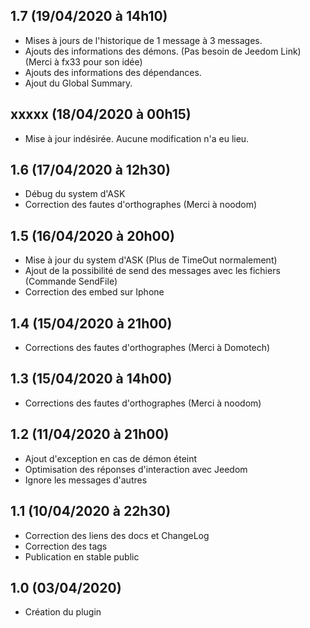 ## 1.7 (19/04/2020 à 14h10)
- Mises à jours de l'historique de 1 message à 3 messages.
- Ajouts des informations des démons. (Pas besoin de Jeedom Link) (Merci à fx33 pour son idée)
- Ajouts des informations des dépendances.
- Ajout du Global Summary.

## xxxxx (18/04/2020 à 00h15)
- Mise à jour indésirée. Aucune modification n'a eu lieu.

## 1.6 (17/04/2020 à 12h30)
- Débug du system d'ASK
- Correction des fautes d'orthographes (Merci à noodom)

## 1.5 (16/04/2020 à 20h00)
- Mise à jour du system d'ASK (Plus de TimeOut normalement)
- Ajout de la possibilité de send des messages avec les fichiers (Commande SendFile)
- Correction des embed sur Iphone

## 1.4 (15/04/2020 à 21h00)
- Corrections des fautes d'orthographes (Merci à Domotech)

## 1.3 (15/04/2020 à 14h00)
- Corrections des fautes d'orthographes (Merci à noodom)

## 1.2 (11/04/2020 à 21h00)

- Ajout d'exception en cas de démon éteint
- Optimisation des réponses d'interaction avec Jeedom
- Ignore les messages d'autres 

## 1.1 (10/04/2020 à 22h30)

- Correction des liens des docs et ChangeLog
- Correction des tags
- Publication en stable public

## 1.0 (03/04/2020)
- Création du plugin 
